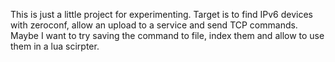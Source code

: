 This is just a little project for experimenting. Target is to find IPv6 devices with zeroconf, allow an upload to a service and send TCP commands. Maybe I want to try saving the command to file, index them and allow to use them in a lua scirpter.  
